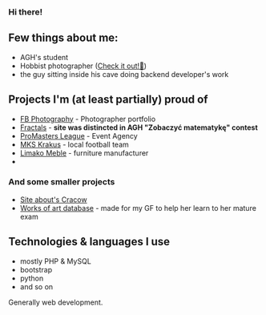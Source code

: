### Hi there!

## Few things about me:
* AGH's student
* Hobbist photographer ([Check it out!📸](https://instagram.com/patryk.kozuch))
* the guy sitting inside his cave doing backend developer's work

## Projects I'm (at least partially) proud of
* [FB Photography](https://fbphotography.pl/) - Photographer portfolio
* [Fractals](http://fraktale.pkozuch.pl/) - **site was distincted in AGH "Zobaczyć matematykę" contest**
* [ProMasters League](https://promastersleague.com.pl) - Event Agency
* [MKS Krakus](https://mkskrakus.pl) - local football team
* [Limako Meble](https://limakomeble.pl) - furniture manufacturer
* 
### And some smaller projects
* [Site about's Cracow](http://wok.pkozuch.pl/)
* [Works of art database](https://sztuka.pkozuch.pl/) - made for my GF to help her learn to her mature exam


## Technologies & languages I use
* mostly PHP & MySQL
* bootstrap
* python
* and so on

Generally web development.
